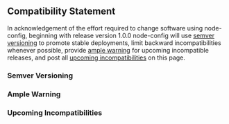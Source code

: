 ## Compatibility Statement

In acknowledgement of the effort required to change software using node-config, beginning with release version 1.0.0 node-config will use [semver versioning](https://github.com/lorenwest/node-config/wiki/Future-Compatibility#semver-versioning) to promote stable deployments, limit backward incompatibilities whenever possible, provide [ample warning](https://github.com/lorenwest/node-config/wiki/Future-Compatibility#ample-warning) for upcoming incompatible releases, and post all [upcoming incompatibilities](https://github.com/lorenwest/node-config/wiki/Future-Compatibility#upcoming-incompatibilities) on this page. 

### Semver Versioning

### Ample Warning

### Upcoming Incompatibilities